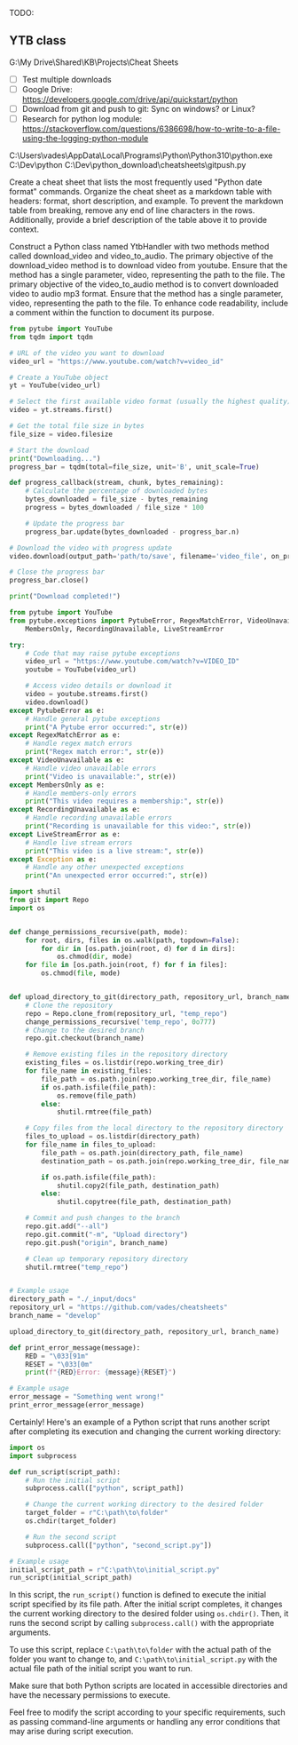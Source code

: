 TODO:
## YTB class

G:\My Drive\Shared\KB\Projects\Cheat Sheets
- [ ] Test multiple downloads
- [ ] Google Drive: https://developers.google.com/drive/api/quickstart/python
- [ ] Download from git and push to git: Sync on windows? or Linux?
- [ ] Research for python log module: https://stackoverflow.com/questions/6386698/how-to-write-to-a-file-using-the-logging-python-module

C:\Users\vades\AppData\Local\Programs\Python\Python310\python.exe
C:\Dev\python
C:\Dev\python\_download\cheatsheets\gitpush.py

Create a cheat sheet that lists the most frequently used "Python date format" commands. Organize the cheat sheet as a markdown table with headers: format, short description, and example. To prevent the markdown table from breaking, remove any end of line characters in the rows. Additionally, provide a brief description of the table above it to provide context.


Construct a Python class named YtbHandler with two methods method called download_video and video_to_audio. The primary objective of the download_video method is to download video from youtube. Ensure that the method has a single parameter, video, representing the path to the file. The primary objective of the video_to_audio method is to convert downloaded video to audio mp3 format. Ensure that the method has a single parameter, video, representing the path to the file. To enhance code readability, include a comment within the function to document its purpose.


```python
from pytube import YouTube
from tqdm import tqdm

# URL of the video you want to download
video_url = "https://www.youtube.com/watch?v=video_id"

# Create a YouTube object
yt = YouTube(video_url)

# Select the first available video format (usually the highest quality)
video = yt.streams.first()

# Get the total file size in bytes
file_size = video.filesize

# Start the download
print("Downloading...")
progress_bar = tqdm(total=file_size, unit='B', unit_scale=True)

def progress_callback(stream, chunk, bytes_remaining):
    # Calculate the percentage of downloaded bytes
    bytes_downloaded = file_size - bytes_remaining
    progress = bytes_downloaded / file_size * 100

    # Update the progress bar
    progress_bar.update(bytes_downloaded - progress_bar.n)

# Download the video with progress update
video.download(output_path='path/to/save', filename='video_file', on_progress_callback=progress_callback)

# Close the progress bar
progress_bar.close()

print("Download completed!")

```

```python
from pytube import YouTube
from pytube.exceptions import PytubeError, RegexMatchError, VideoUnavailable, \
    MembersOnly, RecordingUnavailable, LiveStreamError

try:
    # Code that may raise pytube exceptions
    video_url = "https://www.youtube.com/watch?v=VIDEO_ID"
    youtube = YouTube(video_url)

    # Access video details or download it
    video = youtube.streams.first()
    video.download()
except PytubeError as e:
    # Handle general pytube exceptions
    print("A Pytube error occurred:", str(e))
except RegexMatchError as e:
    # Handle regex match errors
    print("Regex match error:", str(e))
except VideoUnavailable as e:
    # Handle video unavailable errors
    print("Video is unavailable:", str(e))
except MembersOnly as e:
    # Handle members-only errors
    print("This video requires a membership:", str(e))
except RecordingUnavailable as e:
    # Handle recording unavailable errors
    print("Recording is unavailable for this video:", str(e))
except LiveStreamError as e:
    # Handle live stream errors
    print("This video is a live stream:", str(e))
except Exception as e:
    # Handle any other unexpected exceptions
    print("An unexpected error occurred:", str(e))

```


```python
import shutil
from git import Repo
import os


def change_permissions_recursive(path, mode):
    for root, dirs, files in os.walk(path, topdown=False):
        for dir in [os.path.join(root, d) for d in dirs]:
            os.chmod(dir, mode)
    for file in [os.path.join(root, f) for f in files]:
        os.chmod(file, mode)


def upload_directory_to_git(directory_path, repository_url, branch_name):
    # Clone the repository
    repo = Repo.clone_from(repository_url, "temp_repo")
    change_permissions_recursive('temp_repo', 0o777)
    # Change to the desired branch
    repo.git.checkout(branch_name)

    # Remove existing files in the repository directory
    existing_files = os.listdir(repo.working_tree_dir)
    for file_name in existing_files:
        file_path = os.path.join(repo.working_tree_dir, file_name)
        if os.path.isfile(file_path):
            os.remove(file_path)
        else:
            shutil.rmtree(file_path)

    # Copy files from the local directory to the repository directory
    files_to_upload = os.listdir(directory_path)
    for file_name in files_to_upload:
        file_path = os.path.join(directory_path, file_name)
        destination_path = os.path.join(repo.working_tree_dir, file_name)

        if os.path.isfile(file_path):
            shutil.copy2(file_path, destination_path)
        else:
            shutil.copytree(file_path, destination_path)

    # Commit and push changes to the branch
    repo.git.add("--all")
    repo.git.commit("-m", "Upload directory")
    repo.git.push("origin", branch_name)

    # Clean up temporary repository directory
    shutil.rmtree("temp_repo")


# Example usage
directory_path = "./_input/docs"
repository_url = "https://github.com/vades/cheatsheets"
branch_name = "develop"

upload_directory_to_git(directory_path, repository_url, branch_name)

```

```python
def print_error_message(message):
    RED = "\033[91m"
    RESET = "\033[0m"
    print(f"{RED}Error: {message}{RESET}")

# Example usage
error_message = "Something went wrong!"
print_error_message(error_message)

```


Certainly! Here's an example of a Python script that runs another script after completing its execution and changing the current working directory:

```python
import os
import subprocess

def run_script(script_path):
    # Run the initial script
    subprocess.call(["python", script_path])

    # Change the current working directory to the desired folder
    target_folder = r"C:\path\to\folder"
    os.chdir(target_folder)

    # Run the second script
    subprocess.call(["python", "second_script.py"])

# Example usage
initial_script_path = r"C:\path\to\initial_script.py"
run_script(initial_script_path)
```

In this script, the `run_script()` function is defined to execute the initial script specified by its file path. After the initial script completes, it changes the current working directory to the desired folder using `os.chdir()`. Then, it runs the second script by calling `subprocess.call()` with the appropriate arguments.

To use this script, replace `C:\path\to\folder` with the actual path of the folder you want to change to, and `C:\path\to\initial_script.py` with the actual file path of the initial script you want to run.

Make sure that both Python scripts are located in accessible directories and have the necessary permissions to execute.

Feel free to modify the script according to your specific requirements, such as passing command-line arguments or handling any error conditions that may arise during script execution.










